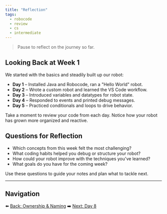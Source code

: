 ```yaml
---
title: "Reflection"
tags:
  - robocode
  - review
  - cs
  - intermediate
---
```


> Pause to reflect on the journey so far.

## Looking Back at Week 1

We started with the basics and steadily built up our robot:

- **Day 1** – Installed Java and Robocode, ran a "Hello World" robot.
- **Day 2** – Wrote a custom robot and learned the VS Code workflow.
- **Day 3** – Introduced variables and datatypes for robot state.
- **Day 4** – Responded to events and printed debug messages.
- **Day 5** – Practiced conditionals and loops to drive behavior.

Take a moment to review your code from each day. Notice how your robot has grown more organized and reactive.

## Questions for Reflection

- Which concepts from this week felt the most challenging?
- What coding habits helped you debug or structure your robot?
- How could your robot improve with the techniques you've learned?
- What goals do you have for the coming week?

Use these questions to guide your notes and plan what to tackle next.

---

## Navigation

⬅️ [Back: Ownership & Naming](/robocode/Day-7/04_ownership_naming)
➡️ [Next: Day 8](/robocode/Day-8/index)
